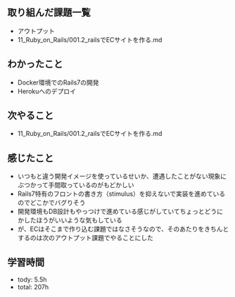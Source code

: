 ## 取り組んだ課題一覧

- アウトプット
- 11_Ruby_on_Rails/001.2_railsでECサイトを作る.md

## わかったこと
- Docker環境でのRails7の開発
- Herokuへのデプロイ

## 次やること
- 11_Ruby_on_Rails/001.2_railsでECサイトを作る.md

## 感じたこと
- いつもと違う開発イメージを使っているせいか、遭遇したことがない現象にぶつかって手間取っているのがもどかしい
- Rails7特有のフロントの書き方（stimulus）を抑えないで実装を進めているのでどこかでバグりそう
- 開発環境もDB設計もやっつけで進めている感じがしていてちょっとどうにかしたほうがいいような気もしている
- が、ECはそこまで作り込む課題ではなさそうなので、そのあたりをきちんとするのは次のアウトプット課題でやることにした

## 学習時間
- tody: 5.5h
- total: 207h